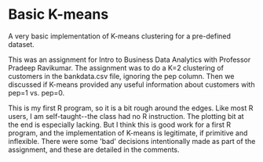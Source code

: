 Basic K-means
======

A very basic implementation of K-means clustering for a pre-defined dataset.

This was an assignment for Intro to Business Data Analytics with Professor Pradeep Ravikumar. The assignment was to do a K=2 clustering of customers in the bankdata.csv file, ignoring the pep column. Then we discussed if K-means provided any useful information about customers with pep=1 vs. pep=0.

This is my first R program, so it is a bit rough around the edges. Like most R users, I am self-taught--the class had no R instruction. The plotting bit at the end is especially lacking. But I think this is good work for a first R program, and the implementation of K-means is legitimate, if primitive and inflexible. There were some 'bad' decisions intentionally made as part of the assignment, and these are detailed in the comments.


